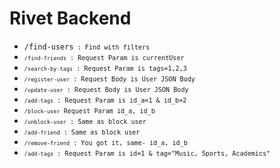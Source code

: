 <html><head><title>Page Title</title></head><body><h1>Rivet Backend</h1><ul><li><code>/find-users<code> : Find with filters <li><code>/find-friends</code> : Request Param is currentUser <li><code>/search-by-tags</code> : Request Param is tags=1,2,3 <li><code>/register-user</code> : Request Body is User JSON Body <li><code>/update-user</code> : Request Body is User JSON Body <li><code>/add-tags</code> : Request Param is id_a=1 & id_b=2 <li><code>/block-user</code> Request Param id_a, id_b <li><code>/unblock-user</code> : Same as block user <li><code>/add-friend</code> : Same as block user <li><code>/remove-friend</code> : You got it, same- id_a, id_b <li><code>/add-tags</code> : Request Param is id=1 & tag="Music, Sports, Academics"<ul></body></html>
